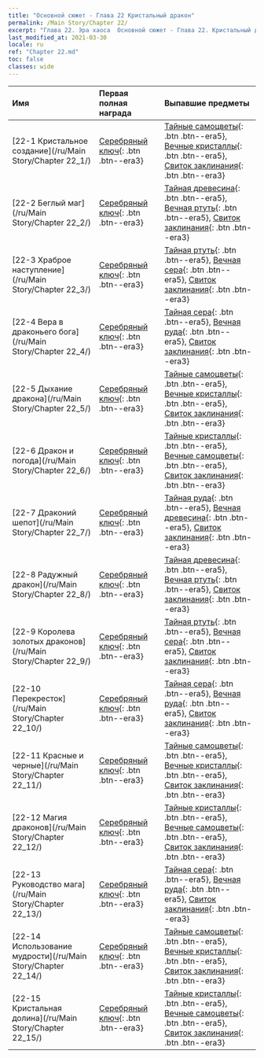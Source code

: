 ```yaml
---
title: "Основной сюжет - Глава 22 Кристальный дракон"
permalink: /Main Story/Chapter 22/
excerpt: "Глава 22. Эра хаоса  Основной сюжет - Глава 22. Кристальный дракон"
last_modified_at: 2021-03-30
locale: ru
ref: "Chapter 22.md"
toc: false
classes: wide
---
```


  | Имя |  Первая полная награда | Выпавшие предметы |
  |:------------|:------------|:------------| 
  | [22-1 Кристальное создание](/ru/Main Story/Chapter 22_1/) | [Серебряный ключ](/ru/Items/con_693/){: .btn .btn--era3} | [Тайные самоцветы](/ru/Items/mat_79/){: .btn .btn--era5}, [Вечные кристаллы](/ru/Items/mat_73/){: .btn .btn--era5}, [Свиток заклинания](/ru/Items/con_694/){: .btn .btn--era3} |
  | [22-2 Беглый маг](/ru/Main Story/Chapter 22_2/) | [Серебряный ключ](/ru/Items/con_693/){: .btn .btn--era3} | [Тайная древесина](/ru/Items/mat_76/){: .btn .btn--era5}, [Вечная ртуть](/ru/Items/mat_70/){: .btn .btn--era5}, [Свиток заклинания](/ru/Items/con_694/){: .btn .btn--era3} |
  | [22-3 Храброе наступление](/ru/Main Story/Chapter 22_3/) | [Серебряный ключ](/ru/Items/con_693/){: .btn .btn--era3} | [Тайная ртуть](/ru/Items/mat_77/){: .btn .btn--era5}, [Вечная сера](/ru/Items/mat_71/){: .btn .btn--era5}, [Свиток заклинания](/ru/Items/con_694/){: .btn .btn--era3} |
  | [22-4 Вера в драконьего бога](/ru/Main Story/Chapter 22_4/) | [Серебряный ключ](/ru/Items/con_693/){: .btn .btn--era3} | [Тайная сера](/ru/Items/mat_78/){: .btn .btn--era5}, [Вечная руда](/ru/Items/mat_68/){: .btn .btn--era5}, [Свиток заклинания](/ru/Items/con_694/){: .btn .btn--era3} |
  | [22-5 Дыхание дракона](/ru/Main Story/Chapter 22_5/) | [Серебряный ключ](/ru/Items/con_693/){: .btn .btn--era3} | [Тайные самоцветы](/ru/Items/mat_79/){: .btn .btn--era5}, [Вечные кристаллы](/ru/Items/mat_73/){: .btn .btn--era5}, [Свиток заклинания](/ru/Items/con_694/){: .btn .btn--era3} |
  | [22-6 Дракон и погода](/ru/Main Story/Chapter 22_6/) | [Серебряный ключ](/ru/Items/con_693/){: .btn .btn--era3} | [Тайные кристаллы](/ru/Items/mat_80/){: .btn .btn--era5}, [Вечные самоцветы](/ru/Items/mat_72/){: .btn .btn--era5}, [Свиток заклинания](/ru/Items/con_694/){: .btn .btn--era3} |
  | [22-7 Драконий шепот](/ru/Main Story/Chapter 22_7/) | [Серебряный ключ](/ru/Items/con_693/){: .btn .btn--era3} | [Тайная руда](/ru/Items/mat_75/){: .btn .btn--era5}, [Вечная древесина](/ru/Items/mat_69/){: .btn .btn--era5}, [Свиток заклинания](/ru/Items/con_694/){: .btn .btn--era3} |
  | [22-8 Радужный дракон](/ru/Main Story/Chapter 22_8/) | [Серебряный ключ](/ru/Items/con_693/){: .btn .btn--era3} | [Тайная древесина](/ru/Items/mat_76/){: .btn .btn--era5}, [Вечная ртуть](/ru/Items/mat_70/){: .btn .btn--era5}, [Свиток заклинания](/ru/Items/con_694/){: .btn .btn--era3} |
  | [22-9 Королева золотых драконов](/ru/Main Story/Chapter 22_9/) | [Серебряный ключ](/ru/Items/con_693/){: .btn .btn--era3} | [Тайная ртуть](/ru/Items/mat_77/){: .btn .btn--era5}, [Вечная сера](/ru/Items/mat_71/){: .btn .btn--era5}, [Свиток заклинания](/ru/Items/con_694/){: .btn .btn--era3} |
  | [22-10 Перекресток](/ru/Main Story/Chapter 22_10/) | [Серебряный ключ](/ru/Items/con_693/){: .btn .btn--era3} | [Тайная сера](/ru/Items/mat_78/){: .btn .btn--era5}, [Вечная руда](/ru/Items/mat_68/){: .btn .btn--era5}, [Свиток заклинания](/ru/Items/con_694/){: .btn .btn--era3} |
  | [22-11 Красные и черные](/ru/Main Story/Chapter 22_11/) | [Серебряный ключ](/ru/Items/con_693/){: .btn .btn--era3} | [Тайные самоцветы](/ru/Items/mat_79/){: .btn .btn--era5}, [Вечные кристаллы](/ru/Items/mat_73/){: .btn .btn--era5}, [Свиток заклинания](/ru/Items/con_694/){: .btn .btn--era3} |
  | [22-12 Магия драконов](/ru/Main Story/Chapter 22_12/) | [Серебряный ключ](/ru/Items/con_693/){: .btn .btn--era3} | [Тайные кристаллы](/ru/Items/mat_80/){: .btn .btn--era5}, [Вечные самоцветы](/ru/Items/mat_72/){: .btn .btn--era5}, [Свиток заклинания](/ru/Items/con_694/){: .btn .btn--era3} |
  | [22-13 Руководство мага](/ru/Main Story/Chapter 22_13/) | [Серебряный ключ](/ru/Items/con_693/){: .btn .btn--era3} | [Тайная сера](/ru/Items/mat_78/){: .btn .btn--era5}, [Вечная руда](/ru/Items/mat_68/){: .btn .btn--era5}, [Свиток заклинания](/ru/Items/con_694/){: .btn .btn--era3} |
  | [22-14 Использование мудрости](/ru/Main Story/Chapter 22_14/) | [Серебряный ключ](/ru/Items/con_693/){: .btn .btn--era3} | [Тайные самоцветы](/ru/Items/mat_79/){: .btn .btn--era5}, [Вечные кристаллы](/ru/Items/mat_73/){: .btn .btn--era5}, [Свиток заклинания](/ru/Items/con_694/){: .btn .btn--era3} |
  | [22-15 Кристальная долина](/ru/Main Story/Chapter 22_15/) | [Серебряный ключ](/ru/Items/con_693/){: .btn .btn--era3} | [Тайные кристаллы](/ru/Items/mat_80/){: .btn .btn--era5}, [Вечные самоцветы](/ru/Items/mat_72/){: .btn .btn--era5}, [Свиток заклинания](/ru/Items/con_694/){: .btn .btn--era3} |
